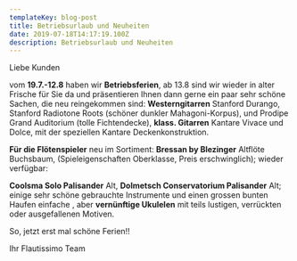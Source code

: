 ```yaml
---
templateKey: blog-post
title: Betriebsurlaub und Neuheiten
date: 2019-07-18T14:17:19.100Z
description: Betriebsurlaub und Neuheiten
---
```

Liebe Kunden

vom **19.7.-12.8** haben wir **Betriebsferien**, ab 13.8 sind wir wieder in alter Frische für Sie da und präsentieren Ihnen dann gerne ein paar sehr schöne Sachen, die neu reingekommen sind: **Westerngitarren** Stanford Durango, Stanford Radiotone Roots (schöner dunkler Mahagoni-Korpus), und Prodipe Grand Auditorium (tolle Fichtendecke), **klass. Gitarren** Kantare Vivace und Dolce, mit der speziellen Kantare Deckenkonstruktion.

**Für die Flötenspieler** neu im Sortiment: **Bressan by Blezinger** Altflöte Buchsbaum, (Spieleigenschaften Oberklasse, Preis erschwinglich); wieder verfügbar:

**Coolsma Solo Palisander** Alt, **Dolmetsch Conservatorium Palisander** Alt; einige sehr schöne gebrauchte Instrumente und einen grossen bunten Haufen einfache , aber **vernünftige Ukulelen** mit teils lustigen, verrückten oder ausgefallenen Motiven.

So, jetzt erst mal schöne Ferien!!

Ihr Flautissimo Team
